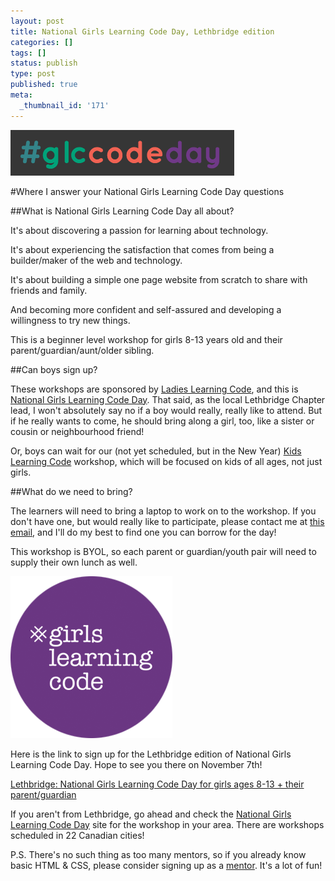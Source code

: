 ```yaml
---
layout: post
title: National Girls Learning Code Day, Lethbridge edition
categories: []
tags: []
status: publish
type: post
published: true
meta:
  _thumbnail_id: '171'
---
```


[![](/squarespace_images/static_50d2902fe4b0959a0871a12c_50d29312e4b04687d9db341b_5618260ee4b0ae8c3b9379b8_1444423182939__img.png)](http://ladieslearningcode.com/girlscodeday/)
  


#Where I answer your National Girls Learning Code Day questions



##What is National Girls Learning Code Day all about?



It's about discovering a passion for learning about technology.


It's about experiencing the satisfaction that comes from being a builder/maker of the web and technology.


It's about building a simple one page website from scratch to share with friends and family.


And becoming more confident and self-assured and developing a willingness to try new things.


This is a beginner level workshop for girls 8-13 years old and their parent/guardian/aunt/older sibling.


##Can boys sign up?



These workshops are sponsored by 
[Ladies Learning Code](http://ladieslearningcode.com), and this is 
[National Girls Learning Code Day](http://girlslearningcodeday.com/).  That said, as the local Lethbridge Chapter lead, I won't absolutely say no if a boy would really, really like to attend. But if he really wants to come, he should bring along a girl, too, like a sister or cousin or neighbourhood friend!


Or, boys can wait for our (not yet scheduled, but in the New Year) 
[Kids Learning Code](http://ladieslearningcode.com/program/kids-learning-code/) workshop, which will be focused on kids of all ages, not just girls.


##What do we need to bring?



The learners will need to bring a laptop to work on to the workshop.  If you don't have one, but would really like to participate, please contact me at 
[this email](mail:lethbridge@ladieslearningcode.com), and I'll do my best to find one you can borrow for the day!


This workshop is BYOL, so each parent or guardian/youth pair will need to supply their own lunch as well.
  
      
[![](/squarespace_images/static_50d2902fe4b0959a0871a12c_50d29312e4b04687d9db341b_561826b3e4b0d66626b611a1_1444423347967__img.png)](https://www.eventbrite.ca/e/lethbridge-national-girls-learning-code-day-for-girls-ages-8-13-their-parentguardian-tickets-18337897144)
  


Here is the link to sign up for the Lethbridge edition of National Girls Learning Code Day.  Hope to see you there on November 7th!


[Lethbridge: National Girls Learning Code Day for girls ages 8-13 + their parent/guardian](https://www.eventbrite.ca/e/lethbridge-national-girls-learning-code-day-for-girls-ages-8-13-their-parentguardian-tickets-18337897144)


If you aren't from Lethbridge, go ahead and check the 
[National Girls Learning Code Day](http://girlslearningcodeday.com/) site for the workshop in your area.  There are workshops scheduled in 22 Canadian cities!


P.S. There's no such thing as too many mentors, so if you already know basic HTML & CSS, please consider signing up as a 
[mentor](https://www.eventbrite.ca/e/lethbridge-national-girls-learning-code-day-for-girls-ages-8-13-their-parentguardian-tickets-18337897144).  It's a lot of fun!
